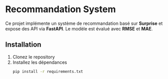 # Recommandation System

Ce projet implémente un système de recommandation basé sur **Surprise** et expose des API via **FastAPI**. Le modèle est évalué avec **RMSE** et **MAE**.

## Installation

1. Clonez le repository
2. Installez les dépendances
   ```bash
   pip install -r requirements.txt

